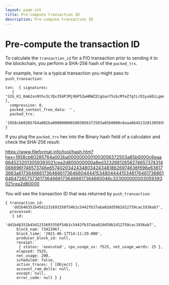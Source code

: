 ```yaml
---
layout: page-int
title: Pre-compute transaction ID
description: Pre-compute transaction ID
---
```


# Pre-compute the transaction ID

To calculate the `transaction_id` for a FIO transaction prior to sending it to the blockchain, you perform a SHA-256 hash of the `packed_trx`.

For example, here is a typical transaction you might pass to `push_transaction`:

```shell
txn:  { signatures:
   [ 'SIG_K1_Km62xn9thv3LYQv356PJMj9bP5ZwHRWZ2CgGan75sbcMfeZ7gtLrD1yukDiLgmdPVLZV3tpH4FW4A96ZKs5U42uAsnuyDb' ],
  compression: 0,
  packed_context_free_data: '',
  packed_trx:
   '1958cb60285764a002ba0000000001003056372503a85b0000c6eaa6645232013059393021cea2d800000000a8ed32326812656274657374314066696f746573746e657402034243480342434818626974636f696e636173683a617364666173646661736466044441534804444153481764617368616464726573736173646661736466617364660046c323000000003059393021cea2d80000' }
```

If you plug the `packed_trx` hex into the Binary hash field of a calculator and check the SHA-256 result:

https://www.fileformat.info/tool/hash.htm?hex=1958cb60285764a002ba0000000001003056372503a85b0000c6eaa6645232013059393021cea2d800000000a8ed32326812656274657374314066696f746573746e657402034243480342434818626974636f696e636173683a617364666173646661736466044441534804444153481764617368616464726573736173646661736466617364660046c323000000003059393021cea2d80000

You will see the transaction ID that was returned by `push_transaction`:

```shell
{ transaction_id:
   'dd1b46351b45d1231693358f54b1c5442fb37aba02dd59b2d12759cac1936ab7',
  processed:
   { id:
      'dd1b46351b45d1231693358f54b1c5442fb37aba02dd59b2d12759cac1936ab7',
     block_num: 73422967,
     block_time: '2021-06-17T14:11:29.000',
     producer_block_id: null,
     receipt:
      { status: 'executed', cpu_usage_us: 7525, net_usage_words: 25 },
     elapsed: 7525,
     net_usage: 200,
     scheduled: false,
     action_traces: [ [Object] ],
     account_ram_delta: null,
     except: null,
     error_code: null } }
```